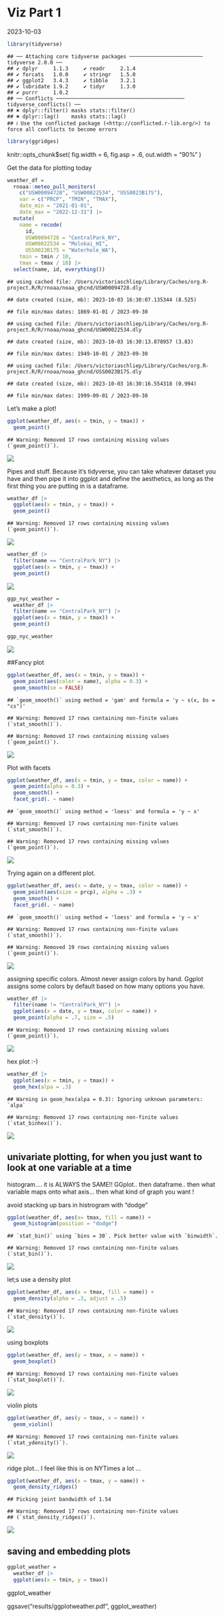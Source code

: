 Viz Part 1
================
2023-10-03

``` r
library(tidyverse)
```

    ## ── Attaching core tidyverse packages ──────────────────────── tidyverse 2.0.0 ──
    ## ✔ dplyr     1.1.3     ✔ readr     2.1.4
    ## ✔ forcats   1.0.0     ✔ stringr   1.5.0
    ## ✔ ggplot2   3.4.3     ✔ tibble    3.2.1
    ## ✔ lubridate 1.9.2     ✔ tidyr     1.3.0
    ## ✔ purrr     1.0.2     
    ## ── Conflicts ────────────────────────────────────────── tidyverse_conflicts() ──
    ## ✖ dplyr::filter() masks stats::filter()
    ## ✖ dplyr::lag()    masks stats::lag()
    ## ℹ Use the conflicted package (<http://conflicted.r-lib.org/>) to force all conflicts to become errors

``` r
library(ggridges)
```

knitr::opts_chunk\$set( fig.width = 6, fig.asp = .6, out.width = “90%” )

Get the data for plotting today

``` r
weather_df = 
  rnoaa::meteo_pull_monitors(
    c("USW00094728", "USW00022534", "USS0023B17S"),
    var = c("PRCP", "TMIN", "TMAX"), 
    date_min = "2021-01-01",
    date_max = "2022-12-31") |>
  mutate(
    name = recode(
      id, 
      USW00094728 = "CentralPark_NY", 
      USW00022534 = "Molokai_HI",
      USS0023B17S = "Waterhole_WA"),
    tmin = tmin / 10,
    tmax = tmax / 10) |>
  select(name, id, everything())
```

    ## using cached file: /Users/victoriaschliep/Library/Caches/org.R-project.R/R/rnoaa/noaa_ghcnd/USW00094728.dly

    ## date created (size, mb): 2023-10-03 16:30:07.135344 (8.525)

    ## file min/max dates: 1869-01-01 / 2023-09-30

    ## using cached file: /Users/victoriaschliep/Library/Caches/org.R-project.R/R/rnoaa/noaa_ghcnd/USW00022534.dly

    ## date created (size, mb): 2023-10-03 16:30:13.878957 (3.83)

    ## file min/max dates: 1949-10-01 / 2023-09-30

    ## using cached file: /Users/victoriaschliep/Library/Caches/org.R-project.R/R/rnoaa/noaa_ghcnd/USS0023B17S.dly

    ## date created (size, mb): 2023-10-03 16:30:16.554318 (0.994)

    ## file min/max dates: 1999-09-01 / 2023-09-30

Let’s make a plot!

``` r
ggplot(weather_df, aes(x = tmin, y = tmax)) +
  geom_point()
```

    ## Warning: Removed 17 rows containing missing values (`geom_point()`).

![](viz_part_1_files/figure-gfm/unnamed-chunk-3-1.png)<!-- -->

Pipes and stuff. Because it’s tidyverse, you can take whatever dataset
you have and then pipe it into ggplot and define the aesthetics, as long
as the first thing you are putting in is a dataframe.

``` r
weather_df |> 
  ggplot(aes(x = tmin, y = tmax)) +
  geom_point()
```

    ## Warning: Removed 17 rows containing missing values (`geom_point()`).

![](viz_part_1_files/figure-gfm/unnamed-chunk-4-1.png)<!-- -->

``` r
weather_df |> 
  filter(name == "CentralPark_NY") |> 
  ggplot(aes(x = tmin, y = tmax)) +
  geom_point()
```

![](viz_part_1_files/figure-gfm/unnamed-chunk-5-1.png)<!-- -->

``` r
ggp_nyc_weather = 
  weather_df |> 
  filter(name == "CentralPark_NY") |> 
  ggplot(aes(x = tmin, y = tmax)) +
  geom_point()

ggp_nyc_weather
```

![](viz_part_1_files/figure-gfm/unnamed-chunk-5-2.png)<!-- -->

\##Fancy plot

``` r
ggplot(weather_df, aes(x = tmin, y = tmax)) +
  geom_point(aes(color = name), alpha = 0.3) +
  geom_smooth(se = FALSE)
```

    ## `geom_smooth()` using method = 'gam' and formula = 'y ~ s(x, bs = "cs")'

    ## Warning: Removed 17 rows containing non-finite values (`stat_smooth()`).

    ## Warning: Removed 17 rows containing missing values (`geom_point()`).

![](viz_part_1_files/figure-gfm/unnamed-chunk-6-1.png)<!-- -->

Plot with facets

``` r
ggplot(weather_df, aes(x = tmin, y = tmax, color = name)) +
  geom_point(alpha = 0.3) +
  geom_smooth() +
  facet_grid(. ~ name)
```

    ## `geom_smooth()` using method = 'loess' and formula = 'y ~ x'

    ## Warning: Removed 17 rows containing non-finite values (`stat_smooth()`).

    ## Warning: Removed 17 rows containing missing values (`geom_point()`).

![](viz_part_1_files/figure-gfm/unnamed-chunk-7-1.png)<!-- -->

Trying again on a different plot.

``` r
ggplot(weather_df, aes(x = date, y = tmax, color = name)) +
  geom_point(aes(size = prcp), alpha = .3) + 
  geom_smooth() +
  facet_grid(. ~ name)
```

    ## `geom_smooth()` using method = 'loess' and formula = 'y ~ x'

    ## Warning: Removed 17 rows containing non-finite values (`stat_smooth()`).

    ## Warning: Removed 19 rows containing missing values (`geom_point()`).

![](viz_part_1_files/figure-gfm/unnamed-chunk-8-1.png)<!-- -->

assigning specific colors. Almost never assign colors by hand. Ggplot
assigns some colors by default based on how many options you have.

``` r
weather_df |> 
  filter(name != "CentralPark_NY") |> 
  ggplot(aes(x = date, y = tmax, color = name)) +
  geom_point(alpha = .7, size = .5)
```

    ## Warning: Removed 17 rows containing missing values (`geom_point()`).

![](viz_part_1_files/figure-gfm/unnamed-chunk-9-1.png)<!-- -->

hex plot :-)

``` r
weather_df |> 
  ggplot(aes(x = tmin, y = tmax)) +
  geom_hex(alpa = .3)
```

    ## Warning in geom_hex(alpa = 0.3): Ignoring unknown parameters: `alpa`

    ## Warning: Removed 17 rows containing non-finite values (`stat_binhex()`).

![](viz_part_1_files/figure-gfm/unnamed-chunk-10-1.png)<!-- -->

## univariate plotting, for when you just want to look at one variable at a time

histogram…. it is ALWAYS the SAME!! GGplot.. then dataframe.. then what
variable maps onto what axis… then what kind of graph you want !

avoid stacking up bars in histrogram with “dodge”

``` r
ggplot(weather_df, aes(x= tmax, fill = name)) +
  geom_histogram(position = "dodge")
```

    ## `stat_bin()` using `bins = 30`. Pick better value with `binwidth`.

    ## Warning: Removed 17 rows containing non-finite values (`stat_bin()`).

![](viz_part_1_files/figure-gfm/unnamed-chunk-11-1.png)<!-- -->

let;s use a density plot

``` r
ggplot(weather_df, aes(x = tmax, fill = name)) +
  geom_density(alpha = .3, adjust = .5)
```

    ## Warning: Removed 17 rows containing non-finite values (`stat_density()`).

![](viz_part_1_files/figure-gfm/unnamed-chunk-12-1.png)<!-- -->

using boxplots

``` r
ggplot(weather_df, aes(y = tmax, x = name)) +
  geom_boxplot()
```

    ## Warning: Removed 17 rows containing non-finite values (`stat_boxplot()`).

![](viz_part_1_files/figure-gfm/unnamed-chunk-13-1.png)<!-- -->

violin plots

``` r
ggplot(weather_df, aes(y = tmax, x = name)) +
  geom_violin()
```

    ## Warning: Removed 17 rows containing non-finite values (`stat_ydensity()`).

![](viz_part_1_files/figure-gfm/unnamed-chunk-14-1.png)<!-- -->

ridge plot… I feel like this is on NYTimes a lot …

``` r
ggplot(weather_df, aes(x = tmax, y = name)) +
  geom_density_ridges()
```

    ## Picking joint bandwidth of 1.54

    ## Warning: Removed 17 rows containing non-finite values
    ## (`stat_density_ridges()`).

![](viz_part_1_files/figure-gfm/unnamed-chunk-15-1.png)<!-- -->

## saving and embedding plots

``` r
ggplot_weather = 
  weather_df |> 
  ggplot(aes(x = tmin, y = tmax))
```

ggplot_weather

ggsave(“results/ggplotweather.pdf”, ggplot_weather)
